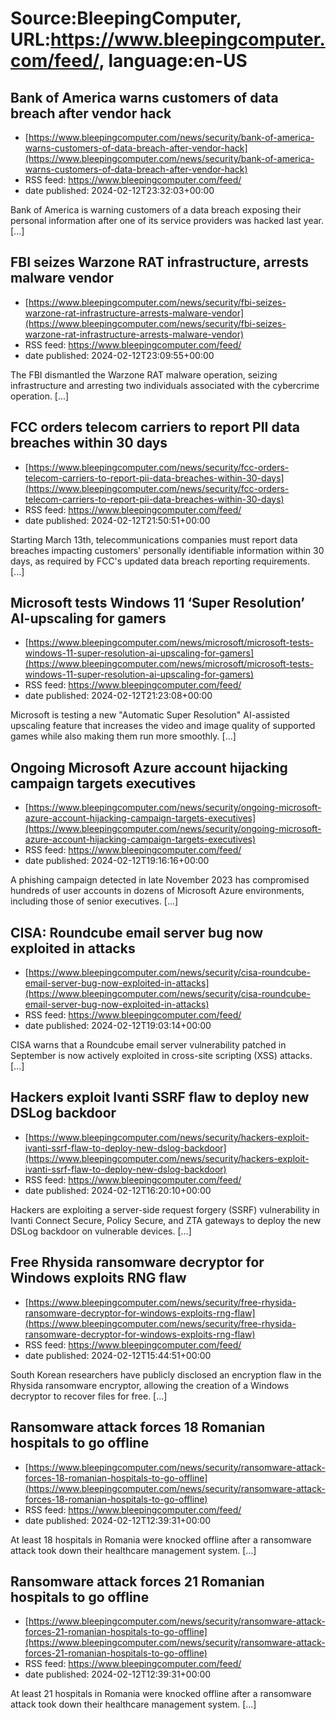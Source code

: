 # Source:BleepingComputer, URL:https://www.bleepingcomputer.com/feed/, language:en-US

## Bank of America warns customers of data breach after vendor hack
 - [https://www.bleepingcomputer.com/news/security/bank-of-america-warns-customers-of-data-breach-after-vendor-hack](https://www.bleepingcomputer.com/news/security/bank-of-america-warns-customers-of-data-breach-after-vendor-hack)
 - RSS feed: https://www.bleepingcomputer.com/feed/
 - date published: 2024-02-12T23:32:03+00:00

Bank of America is warning customers of a data breach exposing their personal information after one of its service providers was hacked last year. [...]

## FBI seizes Warzone RAT infrastructure, arrests malware vendor
 - [https://www.bleepingcomputer.com/news/security/fbi-seizes-warzone-rat-infrastructure-arrests-malware-vendor](https://www.bleepingcomputer.com/news/security/fbi-seizes-warzone-rat-infrastructure-arrests-malware-vendor)
 - RSS feed: https://www.bleepingcomputer.com/feed/
 - date published: 2024-02-12T23:09:55+00:00

The FBI dismantled the Warzone RAT malware operation, seizing infrastructure and arresting two individuals associated with the cybercrime operation. [...]

## FCC orders telecom carriers to report PII data breaches within 30 days
 - [https://www.bleepingcomputer.com/news/security/fcc-orders-telecom-carriers-to-report-pii-data-breaches-within-30-days](https://www.bleepingcomputer.com/news/security/fcc-orders-telecom-carriers-to-report-pii-data-breaches-within-30-days)
 - RSS feed: https://www.bleepingcomputer.com/feed/
 - date published: 2024-02-12T21:50:51+00:00

Starting March 13th, telecommunications companies must report data breaches impacting customers' personally identifiable information within 30 days, as required by FCC's updated data breach reporting requirements. [...]

## Microsoft tests Windows 11 ‘Super Resolution’ AI-upscaling for gamers
 - [https://www.bleepingcomputer.com/news/microsoft/microsoft-tests-windows-11-super-resolution-ai-upscaling-for-gamers](https://www.bleepingcomputer.com/news/microsoft/microsoft-tests-windows-11-super-resolution-ai-upscaling-for-gamers)
 - RSS feed: https://www.bleepingcomputer.com/feed/
 - date published: 2024-02-12T21:23:08+00:00

Microsoft is testing a new "Automatic Super Resolution" AI-assisted upscaling feature that increases the video and image quality of supported games while also making them run more smoothly. [...]

## Ongoing Microsoft Azure account hijacking campaign targets executives
 - [https://www.bleepingcomputer.com/news/security/ongoing-microsoft-azure-account-hijacking-campaign-targets-executives](https://www.bleepingcomputer.com/news/security/ongoing-microsoft-azure-account-hijacking-campaign-targets-executives)
 - RSS feed: https://www.bleepingcomputer.com/feed/
 - date published: 2024-02-12T19:16:16+00:00

A phishing campaign detected in late November 2023 has compromised hundreds of user accounts in dozens of Microsoft Azure environments, including those of senior executives. [...]

## CISA: Roundcube email server bug now exploited in attacks
 - [https://www.bleepingcomputer.com/news/security/cisa-roundcube-email-server-bug-now-exploited-in-attacks](https://www.bleepingcomputer.com/news/security/cisa-roundcube-email-server-bug-now-exploited-in-attacks)
 - RSS feed: https://www.bleepingcomputer.com/feed/
 - date published: 2024-02-12T19:03:14+00:00

CISA warns that a Roundcube email server vulnerability patched in September is now actively exploited in cross-site scripting (XSS) attacks. [...]

## Hackers exploit Ivanti SSRF flaw to deploy new DSLog backdoor
 - [https://www.bleepingcomputer.com/news/security/hackers-exploit-ivanti-ssrf-flaw-to-deploy-new-dslog-backdoor](https://www.bleepingcomputer.com/news/security/hackers-exploit-ivanti-ssrf-flaw-to-deploy-new-dslog-backdoor)
 - RSS feed: https://www.bleepingcomputer.com/feed/
 - date published: 2024-02-12T16:20:10+00:00

Hackers are exploiting a server-side request forgery (SSRF) vulnerability in Ivanti Connect Secure, Policy Secure, and ZTA gateways to deploy the new DSLog backdoor on vulnerable devices. [...]

## Free Rhysida ransomware decryptor for Windows exploits RNG flaw
 - [https://www.bleepingcomputer.com/news/security/free-rhysida-ransomware-decryptor-for-windows-exploits-rng-flaw](https://www.bleepingcomputer.com/news/security/free-rhysida-ransomware-decryptor-for-windows-exploits-rng-flaw)
 - RSS feed: https://www.bleepingcomputer.com/feed/
 - date published: 2024-02-12T15:44:51+00:00

South Korean researchers have publicly disclosed an encryption flaw in the Rhysida ransomware encryptor, allowing the creation of a Windows decryptor to recover files for free. [...]

## Ransomware attack forces 18 Romanian hospitals to go offline
 - [https://www.bleepingcomputer.com/news/security/ransomware-attack-forces-18-romanian-hospitals-to-go-offline](https://www.bleepingcomputer.com/news/security/ransomware-attack-forces-18-romanian-hospitals-to-go-offline)
 - RSS feed: https://www.bleepingcomputer.com/feed/
 - date published: 2024-02-12T12:39:31+00:00

At least 18 hospitals in Romania were knocked offline after a ransomware attack took down their healthcare management system. [...]

## Ransomware attack forces 21 Romanian hospitals to go offline
 - [https://www.bleepingcomputer.com/news/security/ransomware-attack-forces-21-romanian-hospitals-to-go-offline](https://www.bleepingcomputer.com/news/security/ransomware-attack-forces-21-romanian-hospitals-to-go-offline)
 - RSS feed: https://www.bleepingcomputer.com/feed/
 - date published: 2024-02-12T12:39:31+00:00

At least 21 hospitals in Romania were knocked offline after a ransomware attack took down their healthcare management system. [...]

